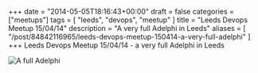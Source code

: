+++
date = "2014-05-05T18:16:43+00:00"
draft = false
categories = ["meetups"]
tags = [ "leeds", "devops", "meetup" ]
title = "Leeds Devops Meetup 15/04/14"
description = "A very full Adelphi in Leeds"
aliases = [ "/post/84842116965/leeds-devops-meetup-150414-a-very-full-adelphi" ]
+++
Leeds Devops Meetup 15/04/14 - a very full Adelphi in Leeds

![A full Adelphi](/images/6cca46e9b5b5ee2968c2edde18be.jpg)
